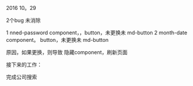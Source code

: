 2016 10。29

2个bug 未消除

1 nned-password component，，button，未更换未 md-button
2 month-date component。     button，未更换未 md-button

原因，如果更换，则导致 隐藏component，刷新页面



接下来的工作：

  完成公司搜索
